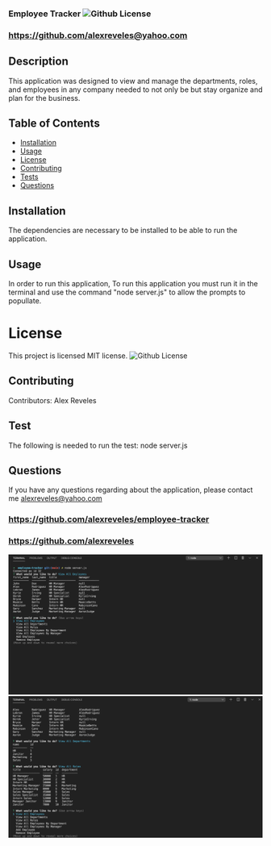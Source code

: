   ### Employee Tracker ![Github License](https://img.shields.io/badge/license-MIT-red.svg)
  ### https://github.com/alexreveles@yahoo.com
  ## Description
  This application was designed to view and manage the departments, roles, and employees in any company needed to not only be but stay organize and plan for the business.
  ##  Table of Contents
  * [Installation](#installation)
  * [Usage](#usage)
  * [License](#License)
  * [Contributing](#contributing)
  * [Tests](#Tests)
  * [Questions](#questions)
  ## Installation
  The dependencies are necessary to be installed to be able to run the application.
  ## Usage
  In order to run this application, To run this application you must run it in the terminal and use the command "node server.js" to allow the prompts to popullate.
  
  # License
  This project is  licensed MIT license.
  ![Github License](https://img.shields.io/badge/license-MIT-red.svg)
  ## Contributing
  Contributors: Alex Reveles
  ## Test
  The following is needed to run the test: node server.js
  ## Questions
  If you have any questions regarding about the application, please contact me alexreveles@yahoo.com




### 
### https://github.com/alexreveles/employee-tracker
### https://github.com/alexreveles


![](./assets/pic1.png)
![](./assets/pic2.png)


